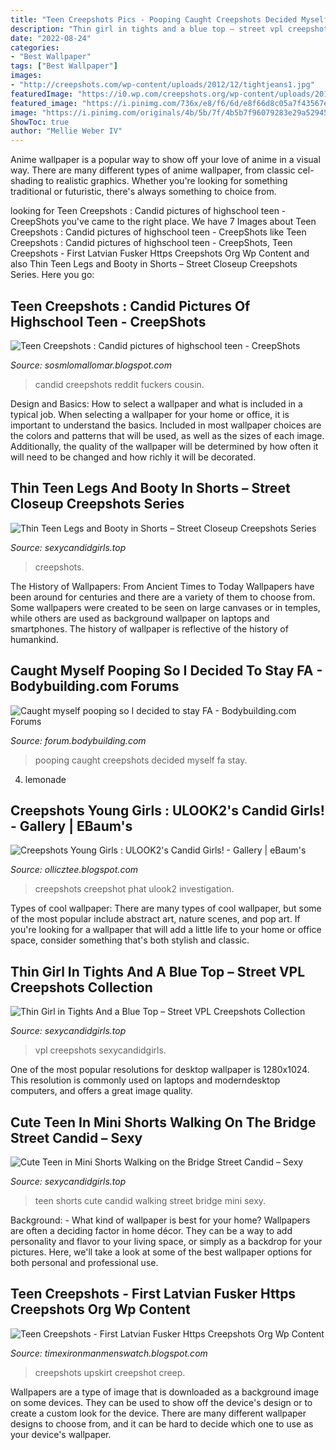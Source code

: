 ```yaml
---
title: "Teen Creepshots Pics - Pooping Caught Creepshots Decided Myself Fa Stay"
description: "Thin girl in tights and a blue top – street vpl creepshots collection"
date: "2022-08-24"
categories:
- "Best Wallpaper"
tags: ["Best Wallpaper"]
images:
- "http://creepshots.com/wp-content/uploads/2012/12/tightjeans1.jpg"
featuredImage: "https://i0.wp.com/creepshots.org/wp-content/uploads/2018/05/young-creepshots-1-10.jpg"
featured_image: "https://i.pinimg.com/736x/e8/f6/6d/e8f66d8c05a7f43567eb437b07f05215.jpg"
image: "https://i.pinimg.com/originals/4b/5b/7f/4b5b7f96079283e29a529454ad4ab846.jpg"
ShowToc: true
author: "Mellie Weber IV"
---
```



Anime wallpaper is a popular way to show off your love of anime in a visual way. There are many different types of anime wallpaper, from classic cel-shading to realistic graphics. Whether you're looking for something traditional or futuristic, there's always something to choice from.

	

		
looking for Teen Creepshots : Candid pictures of highschool teen - CreepShots you've came to the right place. We have 7 Images about Teen Creepshots : Candid pictures of highschool teen - CreepShots like Teen Creepshots : Candid pictures of highschool teen - CreepShots, Teen Creepshots - First Latvian Fusker Https Creepshots Org Wp Content and also Thin Teen Legs and Booty in Shorts – Street Closeup Creepshots Series. Here you go:
		
    
## Teen Creepshots : Candid Pictures Of Highschool Teen - CreepShots

<img loading=lazy src="https://i.pinimg.com/originals/4b/5b/7f/4b5b7f96079283e29a529454ad4ab846.jpg" onerror="this.onerror=null;this.src='https://tse1.mm.bing.net/th?id=OIP._zRuwLtnTUazeZsLjy8AKQAAAA&amp;pid=15.1';" alt="Teen Creepshots : Candid pictures of highschool teen - CreepShots">

_Source: sosmlomallomar.blogspot.com_

>candid creepshots reddit fuckers cousin. 

	

Design and Basics: How to select a wallpaper and what is included in a typical job.
When selecting a wallpaper for your home or office, it is important to understand the basics. Included in most wallpaper choices are the colors and patterns that will be used, as well as the sizes of each image. Additionally, the quality of the wallpaper will be determined by how often it will need to be changed and how richly it will be decorated.

    
## Thin Teen Legs And Booty In Shorts – Street Closeup Creepshots Series

<img loading=lazy src="https://sexycandidgirls.top/wp-content/uploads/9205_2092001.jpg?v=1607458502" onerror="this.onerror=null;this.src='https://tse1.mm.bing.net/th?id=OIP.4I2qvcc5yC6dcot_MMjVXQHaNK&amp;pid=15.1';" alt="Thin Teen Legs and Booty in Shorts – Street Closeup Creepshots Series">

_Source: sexycandidgirls.top_

>creepshots. 

	

The History of Wallpapers: From Ancient Times to Today
Wallpapers have been around for centuries and there are a variety of them to choose from. Some wallpapers were created to be seen on large canvases or in temples, while others are used as background wallpaper on laptops and smartphones. The history of wallpaper is reflective of the history of humankind.

    
## Caught Myself Pooping So I Decided To Stay FA - Bodybuilding.com Forums

<img loading=lazy src="http://creepshots.com/wp-content/uploads/2012/12/tightjeans1.jpg" onerror="this.onerror=null;this.src='https://tse3.mm.bing.net/th?id=OIP.cZieDR8-zsOZgQGMQBsNdwHaMH&amp;pid=15.1';" alt="Caught myself pooping so I decided to stay FA - Bodybuilding.com Forums">

_Source: forum.bodybuilding.com_

>pooping caught creepshots decided myself fa stay. 

	

4. lemonade 

    
## Creepshots Young Girls : ULOOK2&#039;s Candid Girls! - Gallery | EBaum&#039;s

<img loading=lazy src="https://i.pinimg.com/736x/e8/f6/6d/e8f66d8c05a7f43567eb437b07f05215.jpg" onerror="this.onerror=null;this.src='https://tse3.mm.bing.net/th?id=OIP._uEUKuLTBK-CRfbIgeRdvQHaM-&amp;pid=15.1';" alt="Creepshots Young Girls : ULOOK2&#039;s Candid Girls! - Gallery | eBaum&#039;s">

_Source: ollicztee.blogspot.com_

>creepshots creepshot phat ulook2 investigation. 

	

Types of cool wallpaper:
There are many types of cool wallpaper, but some of the most popular include abstract art, nature scenes, and pop art. If you're looking for a wallpaper that will add a little life to your home or office space, consider something that's both stylish and classic.

    
## Thin Girl In Tights And A Blue Top – Street VPL Creepshots Collection

<img loading=lazy src="https://sexycandidgirls.top/wp-content/uploads/9998_230295-168x300.jpg?v=1609517603" onerror="this.onerror=null;this.src='https://tse3.mm.bing.net/th?id=OIP.bS64b8JahTn_bJEY-HxEFAAAAA&amp;pid=15.1';" alt="Thin Girl in Tights And a Blue Top – Street VPL Creepshots Collection">

_Source: sexycandidgirls.top_

>vpl creepshots sexycandidgirls. 

	

One of the most popular resolutions for desktop wallpaper is 1280x1024. This resolution is commonly used on laptops and moderndesktop computers, and offers a great image quality.

    
## Cute Teen In Mini Shorts Walking On The Bridge Street Candid – Sexy

<img loading=lazy src="https://sexycandidgirls.top/wp-content/uploads/2647_1973850.jpg" onerror="this.onerror=null;this.src='https://tse1.mm.bing.net/th?id=OIP.-DMeUg6Yckm7Zun3DydENgHaJ4&amp;pid=15.1';" alt="Cute Teen in Mini Shorts Walking on the Bridge Street Candid – Sexy">

_Source: sexycandidgirls.top_

>teen shorts cute candid walking street bridge mini sexy. 

	

Background: - What kind of wallpaper is best for your home?
Wallpapers are often a deciding factor in home décor. They can be a way to add personality and flavor to your living space, or simply as a backdrop for your pictures. Here, we'll take a look at some of the best wallpaper options for both personal and professional use.

    
## Teen Creepshots - First Latvian Fusker Https Creepshots Org Wp Content

<img loading=lazy src="https://i0.wp.com/creepshots.org/wp-content/uploads/2018/05/young-creepshots-1-10.jpg" onerror="this.onerror=null;this.src='https://tse4.mm.bing.net/th?id=OIP.U55PpYi0-nBuk6wtcp9dywHaLG&amp;pid=15.1';" alt="Teen Creepshots - First Latvian Fusker Https Creepshots Org Wp Content">

_Source: timexironmanmenswatch.blogspot.com_

>creepshots upskirt creepshot creep. 

	

Wallpapers are a type of image that is downloaded as a background image on some devices. They can be used to show off the device's design or to create a custom look for the device. There are many different wallpaper designs to choose from, and it can be hard to decide which one to use as your device's wallpaper.

